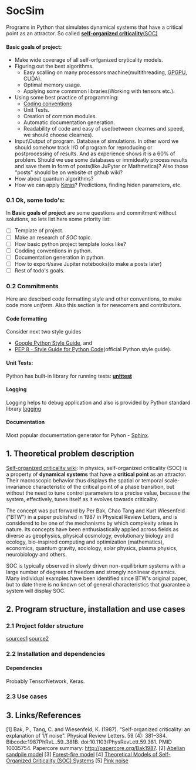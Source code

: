 # SocSim
Programs in Python that simulates dynamical systems that have a critical point as an attractor. So called [__self-organized criticality__(SOC)](https://en.wikipedia.org/wiki/Self-organized_criticality)

#### Basic goals of project:
 - Make wide coverage of all self-orfganized cryticality models.
 - Figuring out the best algorithms. 
    - Easy scalling on many processors machine(multithreading, [GPGPU](https://en.wikipedia.org/wiki/General-purpose_computing_on_graphics_processing_units), CUDA). 
    - Optimal memory usage.
    - Applying some commmon libraries(Working with tensors etc.).
 - Using some best practice of programming:
    - [Coding conventions](https://en.wikipedia.org/wiki/Coding_conventions)
    - Unit Tests.
    - Creation of common modules.
    - Automatic documentation generation.
    - Readability of code and easy of use(between clearnes and speed, we should choose clearnes).
 - Input\Output of program. Database of simulations. In other word we should somehow track I/O of program for reproducing or postprocessing of results. And as experience shows it is a 60% of problem. Should we use some databases or immideatly process results and save them in form of posts(like JuPyter or Mathmetica)? Also those "posts" should be on website ot github wiki?
 - How about quantum algorithms?
 - How we can apply [Keras](https://github.com/keras-team/keras)? Predictions, finding hiden parameters, etc.


### 0.1 Ok, some todo's:

In __Basic goals of project__ are some questions and commitment without solutions, so lets list here some priority list:

- [ ] Template of project.
- [ ] Make an research of _SOC_ topic.
- [ ] How basic python project template looks like?
- [ ] Codding conventions in python.
- [ ] Documentation generation in python.
- [ ] How to export/save Jupiter notebooks(to make a posts later)
- [ ] Rest of todo's goals.

### 0.2 Commitments
Here are descibed code formatting style and other conventions, to make code more _uniform_. Also this section is for newcomers and contributors.

#### Code formatting
Consider next two style guides
 - [Google Python Style Guide](https://github.com/google/styleguide/blob/gh-pages/pyguide.md), and
 - [PEP 8 - Style Guide for Python Code](https://www.python.org/dev/peps/pep-0008/)(official Python style guide).
 
#### Unit Tests:
Python has built-in library for running tests:
[__unittest__](https://docs.python.org/3/library/unittest.html)

#### Logging
Logging helps to debug application and also is provided by Python standard library
[logging](https://docs.python.org/3.9/library/logging.html)
 
#### Documentation
Most popular documentation generator for Pyhon - [Sphinx](http://www.sphinx-doc.org/en/master/).


## 1. Theoretical problem description
[Self-organized criticality wiki](https://en.wikipedia.org/wiki/Self-organized_criticality):
In physics, self-organized criticality (SOC) is a property of __dynamical systems__ that have a __critical point__ as an attractor. Their macroscopic behavior thus displays the spatial or temporal scale-invariance characteristic of the critical point of a phase transition, but without the need to tune control parameters to a precise value, because the system, effectively, tunes itself as it evolves towards criticality.

The concept was put forward by Per Bak, Chao Tang and Kurt Wiesenfeld ("BTW") in a paper published in 1987 in Physical Review Letters, and is considered to be one of the mechanisms by which complexity arises in nature. Its concepts have been enthusiastically applied across fields as diverse as geophysics, physical cosmology, evolutionary biology and ecology, bio-inspired computing and optimization (mathematics), economics, quantum gravity, sociology, solar physics, plasma physics, neurobiology and others.

SOC is typically observed in slowly driven non-equilibrium systems with a large number of degrees of freedom and strongly nonlinear dynamics. Many individual examples have been identified since BTW's original paper, but to date there is no known set of general characteristics that guarantee a system will display SOC.

## 2. Program structure, installation and use cases

### 2.1 Project folder structure
[sources1](https://stackoverflow.com/questions/193161/what-is-the-best-project-structure-for-a-python-application)
[source2](https://dev.to/codemouse92/dead-simple-python-project-structure-and-imports-38c6)


### 2.2 Installation and dependencies
#### Dependencies
 Probably TensorNetwork, Keras.

### 2.3 Use cases

## 3. Links/References
[1]  Bak, P., Tang, C. and Wiesenfeld, K. (1987). "Self-organized criticality: an explanation of 1/f noise". Physical Review Letters. 59 (4): 381–384. Bibcode:1987PhRvL..59..381B. doi:10.1103/PhysRevLett.59.381. PMID 10035754. Papercore summary: http://papercore.org/Bak1987.
[2] [Abelian sandpile model](https://en.wikipedia.org/wiki/Abelian_sandpile_model)
[3] [Forest-fire model](https://en.wikipedia.org/wiki/Forest-fire_model)
[4] [Theoretical Models of Self-Organized Criticality (SOC) Systems](https://arxiv.org/abs/1204.5119)
[5] [Pink noise](https://en.wikipedia.org/wiki/Pink_noise)

